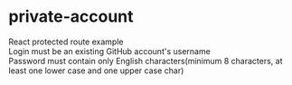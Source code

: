 # private-account
React protected route example<br />
Login must be an existing GitHub account's username<br />
Password must contain only English characters(minimum 8 characters, at least one lower case and one upper case char)
